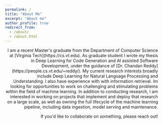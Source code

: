 ```yaml
---
permalink: /
title: "About Me"
excerpt: "About me"
author_profile: true
redirect_from: 
  - /about/
  - /about.html
---
```

<div style="text-align: right">
I am a recent Master's graduate from the Department of Computer Science at [Virginia Tech](https://cs.vt.edu). As graduate student I wrote my thesis in Deep Learning for Code Generation and AI assisted Software Development, under the guidance of [Dr. Chandan Reddy](https://people.cs.vt.edu/~reddy/). My current research interests broadly include Deep Learning for Natural Language Processing and Understanding. I also have experience with with information retrieval. Im looking for opportunities to work on challenging and stimulating problems within the field of machine learning. In addition to conducting research, I am interested in working on projects that implement and deploy that research on a large scale, as well as owning the full lifecycle of the machine learning pipeline, including data ingestion, model serving and maintenance. 
 
If you'd like to collaborate on something, please reach out!

</div>


